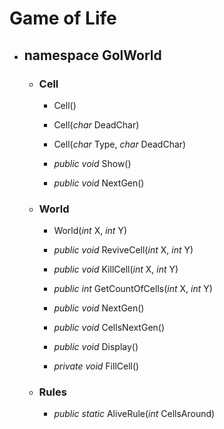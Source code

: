 # Game of Life



* ## namespace GolWorld
	* ### Cell
		* Cell()

		* Cell(*char* DeadChar)

		* Cell(*char* Type, *char* DeadChar)

		* *public void* Show()

		* *public void* NextGen()


	* ### World
		* World(*int* X, *int* Y)

		* *public void* ReviveCell(*int* X, *int* Y)

		* *public void* KillCell(*int* X, *int* Y)

		* *public int* GetCountOfCells(*int* X, *int* Y)

		* *public void* NextGen()

		* *public void* CellsNextGen()

		* *public void* Display()

		* *private void* FillCell()

	* ### Rules
		* *public static* AliveRule(*int* CellsAround)
